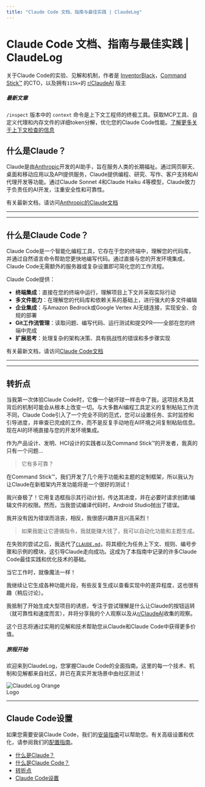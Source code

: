 ```yaml
---
title: "Claude Code 文档、指南与最佳实践 | ClaudeLog"
---
```


# Claude Code 文档、指南与最佳实践 | ClaudeLog

关于Claude Code的实验、见解和机制，作者是 [InventorBlack](https://www.reddit.com/u/InventorBlack/)，[Command Stick™](https://commandstick.com/) 的CTO，以及拥有`115k+`的 [r/ClaudeAI](https://www.reddit.com/r/ClaudeAI) 版主

##### 最新文章

`/inspect` 版本中的 `context` 命令是上下文工程师的终极工具。获取MCP工具、自定义代理和内存文件的详细token分解，优化您的Claude Code性能。[了解更多关于上下文检查的信息](mechanics-context-inspection.html)

## 什么是Claude？[​](#什么是claude)

Claude是由[Anthropic](https://www.anthropic.com/)开发的AI助手，旨在服务人类的长期福祉。通过网页聊天、桌面和移动应用以及API提供服务，Claude提供编程、研究、写作、客户支持和AI代理开发等功能。通过Claude Sonnet 4和Claude Haiku 4等模型，Claude致力于负责任的AI开发，注重安全性和可靠性。

有关最新文档，请访问[Anthropic的Claude文档](https://docs.anthropic.com/en/docs/intro-to-claude)

* * *

* * *

## 什么是Claude Code？[​](#什么是claude-code)

Claude Code是一个智能化编程工具，它存在于您的终端中，理解您的代码库，并通过自然语言命令帮助您更快地编写代码。通过直接与您的开发环境集成，Claude Code无需额外的服务器或复杂设置即可简化您的工作流程。

Claude Code提供：

-   **终端集成**：直接在您的终端中运行，理解项目上下文并采取实际行动
-   **多文件能力**：在理解您的代码库和依赖关系的基础上，进行强大的多文件编辑
-   **企业集成**：与Amazon Bedrock或Google Vertex AI无缝连接，实现安全、合规的部署
-   **Git工作流管理**：读取问题、编写代码、运行测试和提交PR——全部在您的终端中完成
-   **扩展思考**：处理复杂的架构决策、具有挑战性的错误和多步骤实现

有关最新文档，请访问[Claude Code文档](https://docs.anthropic.com/en/docs/claude-code/overview)

* * *

* * *

## 转折点[​](#转折点)

当我第一次体验Claude Code时，它像一个破坏球一样击中了我，这项技术及其背后的机制可能会从根本上改变一切。与大多数AI编程工具定义的复制粘贴工作流不同，Claude Code引入了一个完全不同的范式，您可以设置任务、实时监控和引导进度，并审查已完成的工作，而不是反复手动地在AI环境之间复制粘贴信息。现在AI的环境直接与您的开发环境集成。

作为产品设计、发明、HCI设计的实践者以及Command Stick™的开发者，我真的只有一个问题...

> 它有多可靠？

在Command Stick™，我们开发了几个用于功能和主题的定制框架，所以我认为让Claude在新框架内开发功能将是一个很好的测试！

我兴奋极了！它用复选框指示其行动计划，传达其进度，并在必要时请求创建/编辑文件的权限。然而，当我尝试编译代码时，Android Studio抛出了错误。

我并没有因为错误而沮丧，相反，我很感兴趣并且兴高采烈！

> 如果我能让它遵循指令，我就能赚大钱了，我可以自动化功能和主题生成。

在失败的尝试之后，我迭代了[`CLAUDE.md`](mechanics-claude-md-supremacy.html)，将其细化为任务上下文、规则、编号步骤和示例的模块，这引导Claude走向成功。这成为了本指南中记录的许多Claude Code最佳实践和优化技术的基础。

当它工作时，就像魔法一样！

我继续让它生成各种功能片段，有些反复生成以查看实现中的差异程度，这也很有趣（稍后讨论）。

我抵制了开始生成大型项目的诱惑，专注于尝试理解是什么让Claude的按钮运转（就可靠性和速度而言），并将分享我的个人观察以及从[r/ClaudeAI](https://www.reddit.com/r/ClaudeAI)收集的观察。

这个日志将通过实用的见解和技术帮助您从Claude和Claude Code中获得更多价值。

##### 旅程开始

欢迎来到ClaudeLog，您掌握Claude Code的全面指南。这里的每一个技术、机制和见解都来自社区，并已在真实开发场景中由社区测试！

<img src="/img/discovery/036_cl_orange.png" alt="ClaudeLog Orange Logo" style="max-width: 165px; height: auto;" />

* * *

## Claude Code设置[​](#claude-code设置)

如果您需要安装Claude Code，我们的[安装指南](install-claude-code.html)可以帮助您。有关高级设置和优化，请参阅我们的[配置指南](configuration.html)。

-   [什么是Claude？](#什么是claude)
-   [什么是Claude Code？](#什么是claude-code)
-   [转折点](#转折点)
-   [Claude Code设置](#claude-code设置)